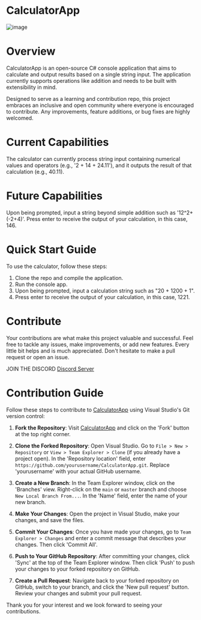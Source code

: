 # CalculatorApp
![image](https://github.com/AndrewJesse/CalculatorApp/assets/53543737/e3005059-31ee-459c-99c1-79e85bce4db2)
# Overview
CalculatorApp is an open-source C# console application that aims to calculate and output results based on a single string input. The application currently supports operations like addition and needs to be built with extensibility in mind. 

Designed to serve as a learning and contribution repo, this project embraces an inclusive and open community where everyone is encouraged to contribute. Any improvements, feature additions, or bug fixes are highly welcomed.

# Current Capabilities
The calculator can currently process string input containing numerical values and operators (e.g., '2 + 14 + 24.11'), and it outputs the result of that calculation (e.g., 40.11).

# Future Capabilities
Upon being prompted, input a string beyond simple addition such as '12^2+(-2+4)'.
Press enter to receive the output of your calculation, in this case, 146.

# Quick Start Guide
To use the calculator, follow these steps:

1. Clone the repo and compile the application.
2. Run the console app.
3. Upon being prompted, input a calculation string such as "20 + 1200 + 1".
4. Press enter to receive the output of your calculation, in this case, 1221.

# Contribute
Your contributions are what make this project valuable and successful. Feel free to tackle any issues, make improvements, or add new features. Every little bit helps and is much appreciated. Don't hesitate to make a pull request or open an issue.

JOIN THE DISCORD
[Discord Server](https://discord.gg/Cg9RPaDVCF) 

# Contribution Guide

Follow these steps to contribute to [CalculatorApp](https://github.com/AndrewJesse/CalculatorApp) using Visual Studio's Git version control:

1. **Fork the Repository**: Visit [CalculatorApp](https://github.com/AndrewJesse/CalculatorApp) and click on the 'Fork' button at the top right corner.

2. **Clone the Forked Repository**: Open Visual Studio. Go to `File > New > Repository` or `View > Team Explorer > Clone` (if you already have a project open). In the 'Repository location' field, enter `https://github.com/yourusername/CalculatorApp.git`. Replace 'yourusername' with your actual GitHub username.

3. **Create a New Branch**: In the Team Explorer window, click on the 'Branches' view. Right-click on the `main` or `master` branch and choose `New Local Branch From...`. In the 'Name' field, enter the name of your new branch.

4. **Make Your Changes**: Open the project in Visual Studio, make your changes, and save the files.

5. **Commit Your Changes**: Once you have made your changes, go to `Team Explorer > Changes` and enter a commit message that describes your changes. Then click 'Commit All'.

6. **Push to Your GitHub Repository**: After committing your changes, click 'Sync' at the top of the Team Explorer window. Then click 'Push' to push your changes to your forked repository on GitHub.

7. **Create a Pull Request**: Navigate back to your forked repository on GitHub, switch to your branch, and click the 'New pull request' button. Review your changes and submit your pull request.

Thank you for your interest and we look forward to seeing your contributions.
